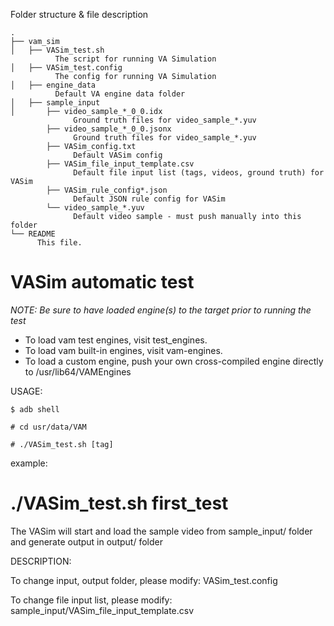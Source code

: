 Folder structure & file description

    .
    ├── vam_sim
    │   ├── VASim_test.sh
              The script for running VA Simulation
    │   ├── VASim_test.config
              The config for running VA Simulation
    │   ├── engine_data
              Default VA engine data folder
    │   ├── sample_input
    │       ├── video_sample_*_0_0.idx
                  Ground truth files for video_sample_*.yuv
    	    ├── video_sample_*_0_0.jsonx
                  Ground truth files for video_sample_*.yuv
    	    ├── VASim_config.txt
                  Default VASim config
    	    ├── VASim_file_input_template.csv
                  Default file input list (tags, videos, ground truth) for VASim
    	    ├── VASim_rule_config*.json
                  Default JSON rule config for VASim
    	    └── video_sample_*.yuv
                  Default video sample - must push manually into this folder
    └── README
          This file.

# VASim automatic test

_NOTE: Be sure to have loaded engine(s) to the target prior to running the test_

* To load vam test engines, visit test_engines.
* To load vam built-in engines, visit vam-engines.
* To load a custom engine, push your own cross-compiled engine directly to /usr/lib64/VAMEngines

USAGE:

`$ adb shell`

`# cd usr/data/VAM`

`# ./VASim_test.sh [tag] `

  example:
  # ./VASim_test.sh first_test

  The VASim will start and load the sample video from sample_input/ folder and generate output in output/ folder

DESCRIPTION:

  To change input, output folder, please modify:
    VASim_test.config

  To change file input list, please modify:
    sample_input/VASim_file_input_template.csv


